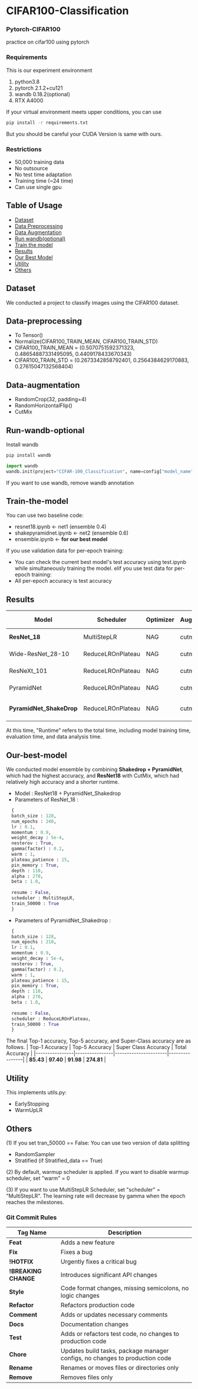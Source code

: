 # **CIFAR100-Classification**
### Pytorch-CIFAR100
practice on cifar100 using pytorch

### Requirements
This is our experiment environment
1. python3.8
2. pytorch 2.1.2+cu121
3. wandb 0.18.2(optional)
4. RTX A4000

If your virtual environment meets upper conditions, you can use
```bash
pip install -r requirements.txt
```
But you should be careful your CUDA Version is same with ours.

### Restrictions
- 50,000 training data
- No outsource
- No test time adaptation
- Training time (~24 time)
- Can use single gpu

## Table of Usage
- [Dataset](#Dataset)
- [Data Preprocessing](#Data-preprocessing)
- [Data Augmentation](#Data-augmentation)
- [Run wandb(optional)](#Run-wandb-optional)
- [Train the model](#Train-the-model)
- [Results](#Results)
- [Our Best Model](#Our-best-model)
- [Utility](#Utility)
- [Others](#Others)


## Dataset
We conducted a project to classify images using the CIFAR100 dataset.    

## Data-preprocessing
- To Tensor()
- Normalize(CIFAR100_TRAIN_MEAN, CIFAR100_TRAIN_STD)
- CIFAR100_TRAIN_MEAN = (0.5070751592371323, 0.48654887331495095, 0.4409178433670343)
- CIFAR100_TRAIN_STD = (0.2673342858792401, 0.2564384629170883, 0.27615047132568404)

## Data-augmentation
- RandomCrop(32, padding=4)
- RandomHorizontalFlip()
- CutMix

## Run-wandb-optional
Install wandb
```bash
pip install wandb
```
```python
import wandb
wandb.init(project="CIFAR-100_Classification", name=config["model_name"], config=config)
```
If you want to use wandb, remove wandb annotation

## Train-the-model
You can use two baseline code:
- resnet18.ipynb <- net1 (ensemble 0.4)
- shakepyramidnet.ipynb <- net2 (ensemble 0.6)
- ensemble.ipynb <- **for our best model**

If you use validation data for per-epoch training:
- You can check the current best model's test accuracy using test.ipynb while simultaneously training the model.
elif you use test data for per-epoch training:
- All per-epoch accuracy is test accuracy

## Results
| Model                  | Scheduler            | Optimizer | Augmentation | Memory       | Training Samples | Epochs | Best Epochs |Top 1 Acc | Top 5 Acc | Super Acc | Runtime |
|------------------------|----------------------|-----------|--------------|--------------|-------------|--------|--------------|-----------|-------------|-----------|-------------|
| **ResNet_18**          | MultiStepLR          | NAG  | cutmix       | pin_memory    | 50000       | 250    | 240    | **81.36**     | **95.59**     | **88.98**     | 4h 11m 37s |
| Wide-ResNet_28-10      | ReduceLROnPlateau     | NAG  | cutmix       | pin_memory    | 50000       | 300    | - | 82.22     | 96.12     | 89.81     | 1d 1h 51m |
| ResNeXt_101            | ReduceLROnPlateau     | NAG  | cutmix       | pin_memory    | 40000       | 250    | - | 80.33     | 95.65     | 88.78     | 6h 6m 43s |
| PyramidNet             | ReduceLROnPlateau     | NAG  | cutmix       | pin_memory    | 50000       | 300    | - | 82.28     | 96.52     | 90.04     | 1d 15h 51m |
| **PyramidNet_ShakeDrop**   | ReduceLROnPlateau     | NAG  | cutmix       | pin_memory    | 50000       | 250    | 210    | **84.77**     | **97.28**     | **91.72**     | 23h 27m 41s|   

At this time, "Runtime" refers to the total time, including model training time, evaluation time, and data analysis time.

## Our-best-model
We conducted model ensemble by combining **Shakedrop + PyramidNet**, which had the highest accuracy, and **ResNet18** with CutMix, which had relatively high accuracy and a shorter runtime. 

- Model : ResNet18 + PyramidNet_Shakedrop
- Parameters of ResNet_18 :
``` python
  {
  batch_size : 128,
  num_epochs : 240,
  lr : 0.1,
  momentum : 0.9,
  weight_decay : 5e-4,
  nesterov : True,
  gamma(factor) : 0.2,
  warm : 1,
  plateau_patience : 15,
  pin_memory : True,
  depth : 110,
  alpha : 270,
  beta : 1.0,
    
  resume : False,
  scheduler : MultiStepLR,
  train_50000 : True
  }
```
- Parameters of PyramidNet_Shakedrop :
``` python
  {
  batch_size : 128,
  num_epochs : 210,
  lr : 0.1,
  momentum : 0.9,
  weight_decay : 5e-4,
  nesterov : True,
  gamma(factor) : 0.2,
  warm : 1,
  plateau_patience : 15,
  pin_memory : True,
  depth : 110,
  alpha : 270,
  beta : 1.0,
    
  resume : False,
  scheduler : ReduceLROnPlateau,
  train_50000 : True
  }
```
The final Top-1 accuracy, Top-5 accuracy, and Super-Class accuracy are as follows.
| Top-1 Accuracy | Top-5 Accuracy | Super Class Accuracy | Total Accuracy |
|----------------|----------------|----------------------|----------------|
|     **85.43**     |      **97.40**     |         **91.98**        |    **274.81**  |


## Utility
This implements utils.py:
- EarlyStopping
- WarmUpLR

## Others
(1) If you set tran_50000 == False:
You can use two version of data splitting
- RandomSampler
- Stratified (if Stratified_data == True)

(2) By default, warmup scheduler is applied.
If you want to disable warmup scheduler, set "warm" = 0

(3) If you want to use MultiStepLR Scheduler, set "scheduler" = "MultiStepLR".
The learning rate will decrease by gamma when the epoch reaches the milestones.


### Git Commit Rules
| Tag Name           | Description                                               |
|--------------------|-----------------------------------------------------------|
| **Feat**           | Adds a new feature                                      |
| **Fix**            | Fixes a bug                                              |
| **!HOTFIX**        | Urgently fixes a critical bug                     |
| **!BREAKING CHANGE**| Introduces significant API changes                                |
| **Style**          | Code format changes, missing semicolons, no logic changes      |
| **Refactor**       | Refactors production code                                     |
| **Comment**        | Adds or updates necessary comments                                   |
| **Docs**           | Documentation changes                                                  |
| **Test**           | Adds or refactors test code, no changes to production code |
| **Chore**          | Updates build tasks, package manager configs, no changes to production code |
| **Rename**         | Renames or moves files or directories only         |
| **Remove**         | Removes files only                         |
